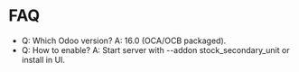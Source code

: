 # FAQ

- Q: Which Odoo version? A: 16.0 (OCA/OCB packaged).
- Q: How to enable? A: Start server with --addon stock_secondary_unit or install in UI.
